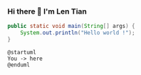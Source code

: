 ### Hi there 👋 I'm Len Tian

```java
public static void main(String[] args) {
    System.out.println("Hello world !");
}
```

```plantuml
@startuml
You -> here
@enduml
```

<!--
**lentian/lentian** is a ✨ _special_ ✨ repository because its `README.md` (this file) appears on your GitHub profile.

Here are some ideas to get you started:

- 🔭 I’m currently working on ...
- 🌱 I’m currently learning ...
- 👯 I’m looking to collaborate on ...
- 🤔 I’m looking for help with ...
- 💬 Ask me about ...
- 📫 How to reach me: ...
- 😄 Pronouns: ...
- ⚡ Fun fact: ...
-->

